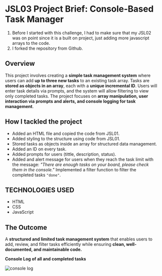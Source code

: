 # JSL03 Project Brief: Console-Based Task Manager

1. Before I started with this challenge, I had to make sure that my JSL02 was on point since it is a built on project, just adding more javascript arrays to the code. 
2. I forked the repository from Github.

## Overview

This project involves creating a **simple task management system** where users can add **up to three new tasks** to an existing task array. Tasks are **stored as objects in an array**, each with a **unique incremental ID**. Users will enter task details via prompts, and the system will allow filtering to view only completed tasks. The project focuses on **array manipulation, user interaction via prompts and alerts, and console logging for task management**.


## How I tackled the project

- Added an HTML file and copied the code from JSL01.
- Added styling to the structure using code from JSL01.
- Stored tasks as objects inside an array for structured data management.
- Added an ID on every task.
- Added prompts for users (tittle, description, status).
- Added and alert message for users when they reach the task limit with the message:
  _"There are enough tasks on your board, please check them in the console."_
  Implemented a filter function to filter the completed tasks `"done"`.

## TECHNOLOGIES USED
- HTML
- CSS
- JavaScript


## The Outcome

A **structured and limited task management system** that enables users to add, review, and filter tasks efficiently while ensuring **clean, well-documented, and maintainable code.**

**Console Log of all and completed tasks**

![console log](./explainer-images/console%20log.png)
